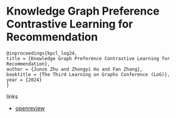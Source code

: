 # Knowledge Graph Preference Contrastive Learning for Recommendation

```
@inproceedings{kpcl_log24,
title = {Knowledge Graph Preference Contrastive Learning for Recommendation},
author = {Junze Zhu and Zhongyi Hu and Fan Zhang},
booktitle = {The Third Learning on Graphs Conference (LoG)},
year = {2024}
}
```

links
- [openreview](https://openreview.net/forum?id=W5IcqRTwDe)
